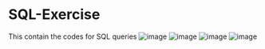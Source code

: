 # SQL-Exercise
This contain the codes for SQL queries
![image](https://github.com/RiddhiiAgrawal/SQL-Exercise/assets/154056712/38db2ddc-48f7-4dff-8f40-295ce5beb7fe)
![image](https://github.com/RiddhiiAgrawal/SQL-Exercise/assets/154056712/908442ae-526f-4f54-b304-0b65f5cb9a66)
![image](https://github.com/RiddhiiAgrawal/SQL-Exercise/assets/154056712/520d20c8-bc73-44d3-bf83-edbb60d268ce)
![image](https://github.com/RiddhiiAgrawal/SQL-Exercise/assets/154056712/6a6206e9-2b01-439b-82f1-edf7f98c0e22)
